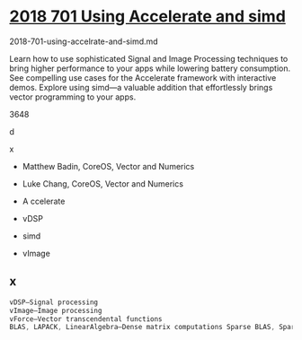 # [2018 701 Using Accelerate and simd](https://developer.apple.com/videos/play/wwdc2018/701)

2018-701-using-accelrate-and-simd.md

Learn how to use sophisticated Signal and Image Processing techniques to bring higher performance to your apps while lowering battery consumption. See compelling use cases for the Accelerate framework with interactive demos. Explore using simd—a valuable addition that effortlessly brings vector programming to your apps.

3648


d 

x

- Matthew Badin, CoreOS, Vector and Numerics 
- Luke Chang, CoreOS, Vector and Numerics


- A ccelerate
- vDSP
- simd
- vImage


## x 

```swift 
vDSP—Signal processing
vImage—Image processing
vForce—Vector transcendental functions
BLAS, LAPACK, LinearAlgebra—Dense matrix computations Sparse BLAS, Sparse Solvers—Sparse matrix computations BNNS—Neural networks
```

